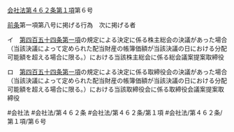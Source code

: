 [会社法第４６２条第１項](会社法＿＿＿＿第４６２条第１項)第６号

[前条](会社法＿＿＿＿第４６１条第１項)第一項第八号に掲げる行為　次に掲げる者

イ　[第四百五十四条第一項](会社法＿＿＿＿第４５４条第１項)の規定による決定に係る株主総会の決議があった場合（当該決議によって定められた配当財産の帳簿価額が当該決議の日における分配可能額を超える場合に限る。）における当該株主総会に係る総会議案提案取締役

ロ　[第四百五十四条第一項](会社法＿＿＿＿第４５４条第１項)の規定による決定に係る取締役会の決議があった場合（当該決議によって定められた配当財産の帳簿価額が当該決議の日における分配可能額を超える場合に限る。）における当該取締役会に係る取締役会議案提案取締役


#会社法
#会社法/第４６２条
#会社法/第４６２条/第１項
#会社法/第４６２条/第１項/第６号
